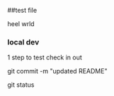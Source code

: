 ##test file

heel wrld



### local dev

1 step to test check in out



git commit -m "updated README"



git status



